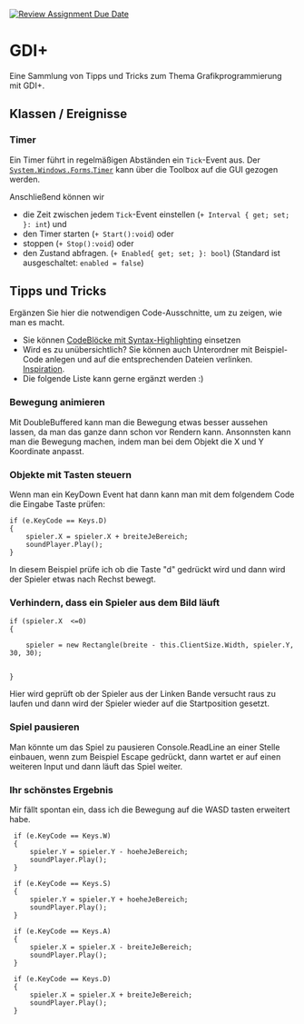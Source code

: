 [![Review Assignment Due Date](https://classroom.github.com/assets/deadline-readme-button-24ddc0f5d75046c5622901739e7c5dd533143b0c8e959d652212380cedb1ea36.svg)](https://classroom.github.com/a/OwH8KTXH)
# GDI+
Eine Sammlung von Tipps und Tricks zum Thema Grafikprogrammierung mit GDI+.

## Klassen / Ereignisse
### Timer
Ein Timer führt in regelmäßigen Abständen ein `Tick`-Event aus. Der [`System.Windows.Forms`.`Timer`](https://learn.microsoft.com/de-de/dotnet/api/system.windows.forms.timer?view=windowsdesktop-8.0&viewFallbackFrom=net-6.0) kann über die Toolbox auf die GUI gezogen werden. 

Anschließend können wir 
- die Zeit zwischen jedem `Tick`-Event einstellen (`+ Interval { get; set; }: int`) und
- den Timer starten (`+ Start():void`) oder
- stoppen (`+ Stop():void`) oder
- den Zustand abfragen. (`+ Enabled{ get; set; }: bool`) (Standard ist ausgeschaltet: `enabled = false`)



## Tipps und Tricks
Ergänzen Sie hier die notwendigen Code-Ausschnitte, um zu zeigen, wie man es macht. 
- Sie können [CodeBlöcke mit Syntax-Highlighting](https://docs.github.com/en/get-started/writing-on-github/working-with-advanced-formatting/creating-and-highlighting-code-blocks#syntax-highlighting) einsetzen
- Wird es zu unübersichtlich? Sie können auch Unterordner mit Beispiel-Code anlegen und auf die entsprechenden Dateien verlinken. [Inspiration](https://github.com/gsoTH/flaskShowcase/tree/master/datenbanken).
- Die folgende Liste kann gerne ergänzt werden :)

### Bewegung animieren
Mit DoubleBuffered kann man die Bewegung etwas besser aussehen lassen, da man das ganze dann schon vor Rendern kann.
Ansonnsten kann man die Bewegung machen, indem man bei dem Objekt die X und Y Koordinate anpasst.

### Objekte mit Tasten steuern
Wenn man ein KeyDown Event hat dann kann man mit dem folgendem Code die Eingabe Taste prüfen:
~~~
if (e.KeyCode == Keys.D)
{
    spieler.X = spieler.X + breiteJeBereich;
    soundPlayer.Play();
}
~~~
In diesem Beispiel prüfe ich ob die Taste "d" gedrückt wird und dann wird der Spieler etwas nach Rechst bewegt.

### Verhindern, dass ein Spieler aus dem Bild läuft
~~~
if (spieler.X  <=0)
{

    spieler = new Rectangle(breite - this.ClientSize.Width, spieler.Y, 30, 30);


}
~~~
Hier wird geprüft ob der Spieler aus der Linken Bande versucht raus zu laufen und dann wird der Spieler wieder auf die Startposition gesetzt.

### Spiel pausieren
Man könnte um das Spiel zu pausieren Console.ReadLine an einer Stelle einbauen, wenn zum Beispiel Escape gedrückt, dann wartet er auf einen weiteren Input und dann läuft das Spiel weiter.

### Ihr schönstes Ergebnis
Mir fällt spontan ein, dass ich die Bewegung auf die WASD tasten erweitert habe.
~~~
 if (e.KeyCode == Keys.W)
 {
     spieler.Y = spieler.Y - hoeheJeBereich;
     soundPlayer.Play();
 }

 if (e.KeyCode == Keys.S)
 {
     spieler.Y = spieler.Y + hoeheJeBereich;
     soundPlayer.Play();
 }

 if (e.KeyCode == Keys.A)
 {
     spieler.X = spieler.X - breiteJeBereich;
     soundPlayer.Play();
 }

 if (e.KeyCode == Keys.D)
 {
     spieler.X = spieler.X + breiteJeBereich;
     soundPlayer.Play();
 }
 ~~~




